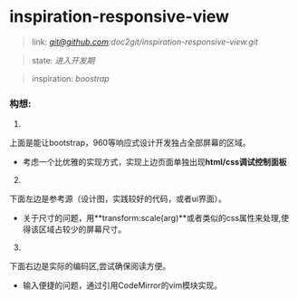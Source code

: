 # inspiration-responsive-view

  > link: *git@github.com:doc2git/inspiration-responsive-view.git*

  > state: *进入开发期*

  > inspiration: *boostrap*

### 构想:
1.
上面是能让bootstrap，960等响应式设计开发独占全部屏幕的区域。
  + 考虑一个比优雅的实现方式，实现上边页面单独出现**html/css调试控制面板**
2.
下面左边是参考源（设计图，实践较好的代码，或者ui界面）。
  + 关于尺寸的问题，用**transform:scale(arg)**或者类似的css属性来处理,使得该区域占较少的屏幕尺寸。
3.
下面右边是实际的编码区,尝试确保阅读方便。
  + 输入便捷的问题，通过引用CodeMirror的vim模块实现。